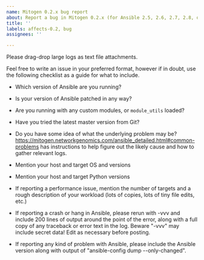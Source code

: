 ```yaml
---
name: Mitogen 0.2.x bug report
about: Report a bug in Mitogen 0.2.x (for Ansible 2.5, 2.6, 2.7, 2.8, or 2.9)
title: ''
labels: affects-0.2, bug
assignees: ''

---
```


Please drag-drop large logs as text file attachments.

Feel free to write an issue in your preferred format, however if in doubt, use
the following checklist as a guide for what to include.

* Which version of Ansible are you running?
* Is your version of Ansible patched in any way?
* Are you running with any custom modules, or `module_utils` loaded?

* Have you tried the latest master version from Git?
* Do you have some idea of what the underlying problem may be?
  https://mitogen.networkgenomics.com/ansible_detailed.html#common-problems has
  instructions to help figure out the likely cause and how to gather relevant
  logs.
* Mention your host and target OS and versions
* Mention your host and target Python versions
* If reporting a performance issue, mention the number of targets and a rough
  description of your workload (lots of copies, lots of tiny file edits, etc.)
* If reporting a crash or hang in Ansible, please rerun with -vvv and include
  200 lines of output around the point of the error, along with a full copy of
  any traceback or error text in the log. Beware "-vvv" may include secret
  data! Edit as necessary before posting.
* If reporting any kind of problem with Ansible, please include the Ansible
  version along with output of "ansible-config dump --only-changed".
